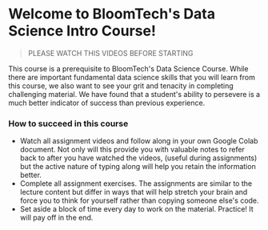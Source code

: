 # Welcome to BloomTech's Data Science Intro Course!
> PLEASE WATCH THIS VIDEOS BEFORE STARTING

This course is a prerequisite to BloomTech's Data Science Course. While there are important fundamental data science skills that you will learn from this course, we also want to see your grit and tenacity in completing challenging material. We have found that a student's ability to persevere is a much better indicator of success than previous experience.

### How to succeed in this course
- Watch all assignment videos and follow along in your own Google Colab document. Not only will this provide you with valuable notes to refer back to after you have watched the videos, (useful during assignments) but the active nature of typing along will help you retain the information better.
- Complete all assignment exercises. The assignments are similar to the lecture content but differ in ways that will help stretch your brain and force you to think for yourself rather than copying someone else's code.
- Set aside a block of time every day to work on the material. Practice! It will pay off in the end.